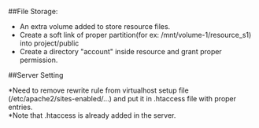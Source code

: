 ##File Storage:

* An extra volume added to store resource files.
* Create a soft link of proper partition(for ex: /mnt/volume-1/resource_s1) into project/public
* Create a directory "account" inside resource and grant proper permission.


##Server Setting

*Need to remove rewrite rule from virtualhost setup file (/etc/apache2/sites-enabled/...) and put it in .htaccess file with proper entries.  
*Note that .htaccess is already added in the server.
